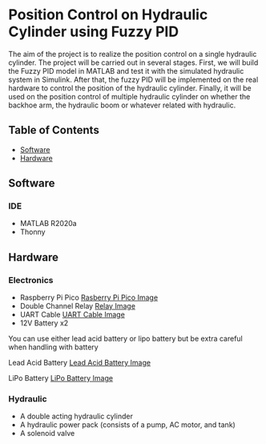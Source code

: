 # Position Control on Hydraulic Cylinder using Fuzzy PID

The aim of the project is to realize the position control on a single hydraulic cylinder. The project will be carried out in several stages. First, we will build the Fuzzy PID model in MATLAB and test it with the simulated hydraulic system in Simulink. After that, the fuzzy PID will be implemented on the real hardware to control the position of the hydraulic cylinder. Finally, it will be used on the position control of multiple hydraulic cylinder on whether the backhoe arm, the hydraulic boom or whatever related with hydraulic.

## Table of Contents

- [Software](#software)
- [Hardware](#hardware)

## Software

### IDE
- MATLAB R2020a
- Thonny

## Hardware

### Electronics
- Raspberry Pi Pico
[Rasberry Pi Pico Image](https://github.com/lex-debug/FuzzyPID/blob/main/img/V-RPI-PICO_d-800x800.jpg)
- Double Channel Relay
[Relay Image](https://github.com/lex-debug/FuzzyPID/blob/main/img/2nhUX1bL1629401083-1444x1444.jpg)
- UART Cable
[UART Cable Image](https://github.com/lex-debug/FuzzyPID/blob/main/img/ed425db5315c558064073b7a91e71bc2.jpg)
- 12V Battery x2

You can use either lead acid battery or lipo battery but be extra careful when handling with battery

Lead Acid Battery
[Lead Acid Battery Image](https://github.com/lex-debug/FuzzyPID/blob/main/img/images.jpg)

LiPo Battery
[LiPo Battery Image](https://github.com/lex-debug/FuzzyPID/blob/main/img/78448c337bce01db00d5d8527dade7a8.jpg)

### Hydraulic
- A double acting hydraulic cylinder
- A hydraulic power pack (consists of a pump, AC motor, and tank)
- A solenoid valve